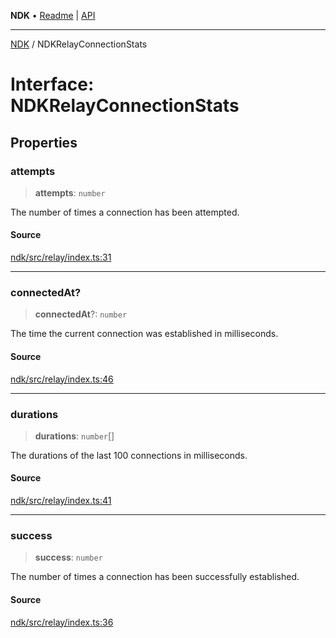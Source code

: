 **NDK** • [Readme](../README.md) \| [API](../globals.md)

***

[NDK](../README.md) / NDKRelayConnectionStats

# Interface: NDKRelayConnectionStats

## Properties

### attempts

> **attempts**: `number`

The number of times a connection has been attempted.

#### Source

[ndk/src/relay/index.ts:31](https://github.com/nostr-dev-kit/ndk/blob/d04eef3/ndk/src/relay/index.ts#L31)

***

### connectedAt?

> **connectedAt**?: `number`

The time the current connection was established in milliseconds.

#### Source

[ndk/src/relay/index.ts:46](https://github.com/nostr-dev-kit/ndk/blob/d04eef3/ndk/src/relay/index.ts#L46)

***

### durations

> **durations**: `number`[]

The durations of the last 100 connections in milliseconds.

#### Source

[ndk/src/relay/index.ts:41](https://github.com/nostr-dev-kit/ndk/blob/d04eef3/ndk/src/relay/index.ts#L41)

***

### success

> **success**: `number`

The number of times a connection has been successfully established.

#### Source

[ndk/src/relay/index.ts:36](https://github.com/nostr-dev-kit/ndk/blob/d04eef3/ndk/src/relay/index.ts#L36)
